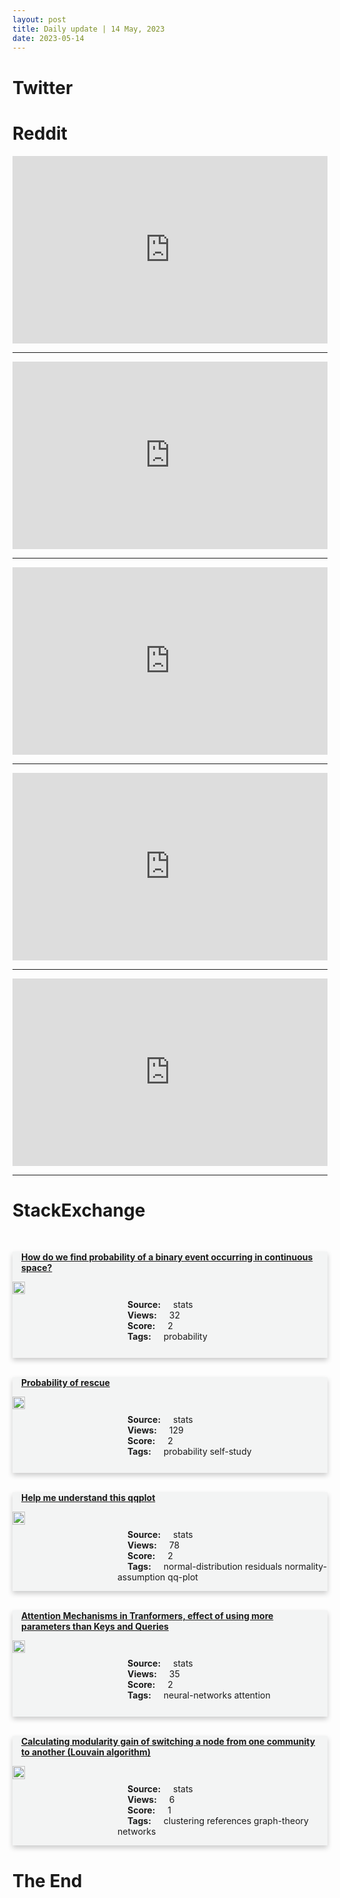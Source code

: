 ```yaml
---
layout: post
title: Daily update | 14 May, 2023
date: 2023-05-14
---
```


<script async src="https://platform.twitter.com/widgets.js" charset="utf-8"></script>


<script src='https://storage.ko-fi.com/cdn/scripts/overlay-widget.js'></script>
<script>
  kofiWidgetOverlay.draw('themldojo', {
    'type': 'floating-chat',
    'floating-chat.donateButton.text': 'Support me',
    'floating-chat.donateButton.background-color': '#f45d22',
    'floating-chat.donateButton.text-color': '#fff'
  });
</script>

# Twitter 

<blockquote class="twitter-tweet"><a href="https://twitter.com/amerix/status/1657355216470016000"></a></blockquote>

<blockquote class="twitter-tweet"><a href="https://twitter.com/neiltyson/status/1657479017539272706"></a></blockquote>

<blockquote class="twitter-tweet"><a href="https://twitter.com/ptrmadurai/status/1657370848192528384"></a></blockquote>

<blockquote class="twitter-tweet"><a href="https://twitter.com/BSC_Newspaper/status/1657333893585047553"></a></blockquote>

<blockquote class="twitter-tweet"><a href="https://twitter.com/ID_AA_Carmack/status/1657435953227546625"></a></blockquote>

<blockquote class="twitter-tweet"><a href="https://twitter.com/ylecun/status/1657401778269220865"></a></blockquote>

<blockquote class="twitter-tweet"><a href="https://twitter.com/ylecun/status/1657405951593381899"></a></blockquote>

<blockquote class="twitter-tweet"><a href="https://twitter.com/karpathy/status/1657462468460052480"></a></blockquote>

<blockquote class="twitter-tweet"><a href="https://twitter.com/huggingface/status/1657420535595163652"></a></blockquote>

<blockquote class="twitter-tweet"><a href="https://twitter.com/StanfordAILab/status/1657511152278990848"></a></blockquote>

# Reddit 

<iframe id="reddit-embed" src="https://www.redditmedia.com/r/MachineLearning/comments/13gk5da/r_large_language_models_trained_on_code_reason?ref_source=embed&amp;ref=share&amp;embed=true" sandbox="allow-scripts allow-same-origin allow-popups" style="border: none;" height="300" width="100%" scrolling="yes"></iframe>
<hr style="width:100%;text-align:left;margin-left:0">
<iframe id="reddit-embed" src="https://www.redditmedia.com/r/MachineLearning/comments/13gdfw0/p_new_tokenization_method_improves_llm?ref_source=embed&amp;ref=share&amp;embed=true" sandbox="allow-scripts allow-same-origin allow-popups" style="border: none;" height="300" width="100%" scrolling="yes"></iframe>
<hr style="width:100%;text-align:left;margin-left:0">
<iframe id="reddit-embed" src="https://www.redditmedia.com/r/datascience/comments/13gkie5/i_want_to_start_learning_about_time_series_how?ref_source=embed&amp;ref=share&amp;embed=true" sandbox="allow-scripts allow-same-origin allow-popups" style="border: none;" height="300" width="100%" scrolling="yes"></iframe>
<hr style="width:100%;text-align:left;margin-left:0">
<iframe id="reddit-embed" src="https://www.redditmedia.com/r/dataengineering/comments/13gckaq/snowflake_select_exclude?ref_source=embed&amp;ref=share&amp;embed=true" sandbox="allow-scripts allow-same-origin allow-popups" style="border: none;" height="300" width="100%" scrolling="yes"></iframe>
<hr style="width:100%;text-align:left;margin-left:0">
<iframe id="reddit-embed" src="https://www.redditmedia.com/r/dataengineering/comments/13gln9a/my_top_14_tips_for_snowflake_data_engineers_what?ref_source=embed&amp;ref=share&amp;embed=true" sandbox="allow-scripts allow-same-origin allow-popups" style="border: none;" height="300" width="100%" scrolling="yes"></iframe>
<hr style="width:100%;text-align:left;margin-left:0">

<style>
.card {
box-shadow: 0 4px 8px 0 rgba(0,0,0,0.2);
transition: 0.3s;
width: 100%;
background-color: #F3F4F4;
}
p{
    margin-left:  3em;
    padding-top: 1em;
}
.part2{
    display: grid;
    grid-template-columns: 1fr 3fr;
}
h4{
    margin: 1em;
}

.card:hover {
box-shadow: 0 8px 16px 0 rgba(0,0,0,0.2);
}
b {
padding: 2px 16px;
}
</style>
  
# StackExchange 


  <br>
  <div class="card">
  <h4><a href='https://stats.stackexchange.com/questions/615788/how-do-we-find-probability-of-a-binary-event-occurring-in-continuous-space'>How do we find probability of a binary event occurring in continuous space?</a></h4> 
  <div class="part2">
      <img src="https://cdn.sstatic.net/Sites/stats/Img/apple-touch-icon@2.png?v=344f57aa10cc" alt="Img missing!" style="width:40%">
      <p><b>Source:</b> stats<br><b>Views:</b> 32<br><b>Score:</b> 2<br><b>Tags:</b> <span class="badge badge-dark">probability</span></p> 
  </div>
  </div>
      
  <br>
  <div class="card">
  <h4><a href='https://stats.stackexchange.com/questions/615749/probability-of-rescue'>Probability of rescue</a></h4> 
  <div class="part2">
      <img src="https://cdn.sstatic.net/Sites/stats/Img/apple-touch-icon@2.png?v=344f57aa10cc" alt="Img missing!" style="width:40%">
      <p><b>Source:</b> stats<br><b>Views:</b> 129<br><b>Score:</b> 2<br><b>Tags:</b> <span class="badge badge-dark">probability</span> <span class="badge badge-dark">self-study</span></p> 
  </div>
  </div>
      
  <br>
  <div class="card">
  <h4><a href='https://stats.stackexchange.com/questions/615748/help-me-understand-this-qqplot'>Help me understand this qqplot</a></h4> 
  <div class="part2">
      <img src="https://cdn.sstatic.net/Sites/stats/Img/apple-touch-icon@2.png?v=344f57aa10cc" alt="Img missing!" style="width:40%">
      <p><b>Source:</b> stats<br><b>Views:</b> 78<br><b>Score:</b> 2<br><b>Tags:</b> <span class="badge badge-dark">normal-distribution</span> <span class="badge badge-dark">residuals</span> <span class="badge badge-dark">normality-assumption</span> <span class="badge badge-dark">qq-plot</span></p> 
  </div>
  </div>
      
  <br>
  <div class="card">
  <h4><a href='https://stats.stackexchange.com/questions/615764/attention-mechanisms-in-tranformers-effect-of-using-more-parameters-than-keys-a'>Attention Mechanisms in Tranformers, effect of using more parameters than Keys and Queries</a></h4> 
  <div class="part2">
      <img src="https://cdn.sstatic.net/Sites/stats/Img/apple-touch-icon@2.png?v=344f57aa10cc" alt="Img missing!" style="width:40%">
      <p><b>Source:</b> stats<br><b>Views:</b> 35<br><b>Score:</b> 2<br><b>Tags:</b> <span class="badge badge-dark">neural-networks</span> <span class="badge badge-dark">attention</span></p> 
  </div>
  </div>
      
  <br>
  <div class="card">
  <h4><a href='https://stats.stackexchange.com/questions/615770/calculating-modularity-gain-of-switching-a-node-from-one-community-to-another-l'>Calculating modularity gain of switching a node from one community to another (Louvain algorithm)</a></h4> 
  <div class="part2">
      <img src="https://cdn.sstatic.net/Sites/stats/Img/apple-touch-icon@2.png?v=344f57aa10cc" alt="Img missing!" style="width:40%">
      <p><b>Source:</b> stats<br><b>Views:</b> 6<br><b>Score:</b> 1<br><b>Tags:</b> <span class="badge badge-dark">clustering</span> <span class="badge badge-dark">references</span> <span class="badge badge-dark">graph-theory</span> <span class="badge badge-dark">networks</span></p> 
  </div>
  </div>
      
# The End